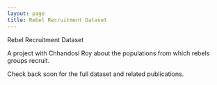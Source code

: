 ```yaml
---
layout: page
title: Rebel Recruitment Dataset
---
```


Rebel Recruitment Dataset

A project with Chhandosi Roy about the populations from which rebels groups recruit.

Check back soon for the full dataset and related publications.
